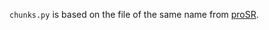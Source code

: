 `chunks.py` is based on the file of the same name from [proSR][proSR].

[proSR]: https://github.com/fperazzi/proSR/blob/bc4c8ed7adc110ada8957aab1bcd689505aa9220/lib/prosr/data/chunks.py